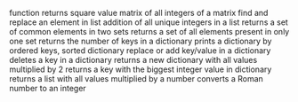 function returns square value matrix of all integers of a matrix
find and replace an element in list
addition of all unique integers in a list
returns a set of common elements in two sets
returns a set of all elements present in only one set
returns the number of keys in a dictionary
prints a dictionary by ordered keys, sorted dictionary
replace or add key/value in a dictionary
deletes a key in a dictionary
returns a new dictionary with all values multiplied by 2
returns a key with the biggest integer value in dictionary
returns a list with all values multiplied by a number
converts a Roman number to an integer
